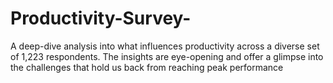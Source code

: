 # Productivity-Survey-
A deep-dive analysis into what influences productivity across a diverse set of 1,223 respondents. The insights are eye-opening and offer a glimpse into the challenges that hold us back from reaching peak performance
